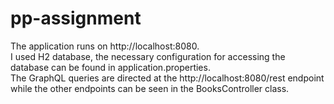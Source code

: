 # pp-assignment

The application runs on http://localhost:8080.<br/>
I used H2 database, the necessary configuration for accessing the database can be found in application.properties.<br/>
The GraphQL queries are directed at the http://localhost:8080/rest endpoint while the other endpoints can be seen in the BooksController class.
